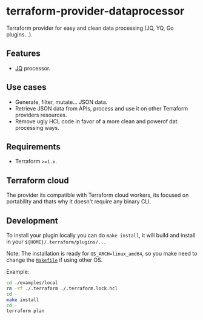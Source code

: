 # terraform-provider-dataprocessor

Terraform provider for easy and clean data processing (JQ, YQ, Go plugins...).

## Features

- [JQ] processor.

## Use cases

- Generate, filter, mutate... JSON data.
- Retrieve JSON data from APIs, process and use it on other Terraform providers resources.
- Remove ugly HCL code in favor of a more clean and powerof dat processing ways.

## Requirements

- Terraform `>=1.x`.

## Terraform cloud

The provider its compatible with Terraform cloud workers, its focused on portability and thats why it doesn't require any binary CLI.

## Development

To install your plugin locally you can do `make install`, it will build and install in your `${HOME}/.terraform/plugins/...`

Note: The installation is ready for `OS_ARCH=linux_amd64`, so you make need to change the [`Makefile`](./Makefile) if using other OS.

Example:

```bash
cd ./examples/local
rm -rf ./.terraform ./.terraform.lock.hcl
cd -
make install
cd -
terraform plan
```

[JQ]: https://stedolan.github.io/jq/